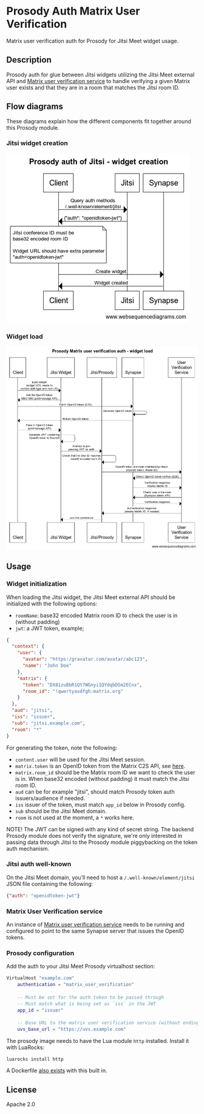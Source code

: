 # Prosody Auth Matrix User Verification

Matrix user verification auth for Prosody for Jitsi Meet widget usage.

## Description

Prosody auth for glue between Jitsi widgets utilizing the Jitsi Meet external API 
and [Matrix user verification service](https://github.com/matrix-org/matrix-user-verification-service)
to handle verifying a given Matrix user exists and that they are in a room that
matches the Jitsi room ID.

## Flow diagrams

These diagrams explain how the different components fit together around this Prosody module.

### Jitsi widget creation

![](widget_creation.png)
            
### Widget load

![](widget_load.png)
              
## Usage

### Widget initialization

When loading the Jitsi widget, the Jitsi Meet external API should be 
initialized with the following options:

* `roomName`: base32 encoded Matrix room ID to check the user is in (without padding)
* `jwt`: a JWT token, example;

```json
{
  "context": {
    "user": {
      "avatar": "https:/gravatar.com/avatar/abc123",
      "name": "John Doe"
    },
    "matrix": {
      "token": "DX81zuBbR1Qt7WGnyiIQYdqbDSm2ECnx",
      "room_id": "!qwertyasdfgh:matrix.org"
    }
  },
  "aud": "jitsi",
  "iss": "issuer",
  "sub": "jitsi.example.com",
  "room": "*"
}
```

For generating the token, note the following:

* `content.user` will be used for the Jitsi Meet session.
* `matrix.token` is an OpenID token from the Matrix C2S API, see [here](https://matrix.org/docs/spec/client_server/r0.6.1#id154).
* `matrix.room_id` should be the Matrix room ID we want to check the user is in. When base32 encoded (without padding) it must match the Jitsi room ID.
* `aud` can be for example "jitsi", should match Prosody token auth issuers/audience if needed.
* `iss` issuer of the token, must match `app_id` below in Prosody config.
* `sub` should be the Jitsi Meet domain.
* `room` is not used at the moment, a `*` works here.

NOTE! The JWT can be signed with any kind of secret string. The backend Prosody module
does not verify the signature, we're only interested in passing data through Jitsi to the
Prosody module piggybacking on the token auth mechanism.

### Jitsi auth well-known

On the Jitsi Meet domain, you'll need to host a `/.well-known/element/jitsi` 
JSON file containing the following:

```json
{"auth": "openidtoken-jwt"}
```

### Matrix User Verification service

An instance of [Matrix user verification service](https://github.com/matrix-org/matrix-user-verification-service)
needs to be running and configured to point to the same Synapse server that issues
the OpenID tokens.

### Prosody configuration

Add the auth to your Jitsi Meet Prosody virtualhost section:

```lua
VirtualHost "example.com"
    authentication = "matrix_user_verification"

    -- Must be set for the auth token to be passed through
    -- Must match what is being set as `iss` in the JWT
    app_id = "issuer"

    -- Base URL to the matrix user verification service (without ending slash)
    uvs_base_url = "https://uvs.example.com"
```

The prosody image needs to have the Lua module `http` installed. Install it with LuaRocks:

```
luarocks install http
``` 

A Dockerfile [also exists](https://github.com/matrix-org/docker-jitsi-meet/releases/tag/stable-4857-ems.1) with this built in.

## License

Apache 2.0
